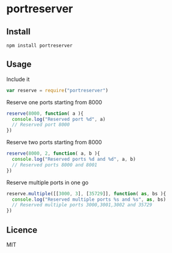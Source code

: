 portreserver
============

## Install

    npm install portreserver

## Usage

Include it

```js
var reserve = require("portreserver")
```

Reserve one ports starting from 8000

```js
reserve(8000, function( a ){
  console.log("Reserved port %d", a)
  // Reserved port 8000
})
```

Reserve two ports starting from 8000

```js
reserve(8000, 2, function( a, b ){
  console.log("Reserved ports %d and %d", a, b)
  // Reserved ports 8000 and 8001
})
```

Reserve multiple ports in one go

```js
reserve.multiple([[3000, 3], [35729]], function( as, bs ){
  console.log("Reserved multiple ports %s and %s", as, bs)
  // Reserved multiple ports 3000,3001,3002 and 35729
})
```

## Licence

MIT